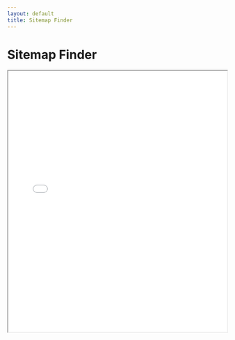 ```yaml
---
layout: default
title: Sitemap Finder
---
```


# Sitemap Finder

<iframe src="YOUR_GOOGLE_COLAB_SHAREABLE_LINK" width="100%" height="600px"></iframe>

[//]: # (Other project descriptions or documentation can follow...)
